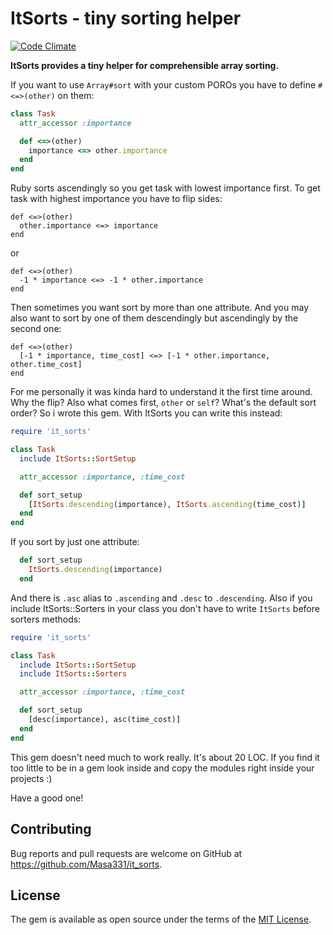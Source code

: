 # ItSorts - tiny sorting helper

[![Code Climate](https://codeclimate.com/github/Masa331/it_sorts/badges/gpa.svg)](https://codeclimate.com/github/Masa331/it_sorts)

**ItSorts provides a tiny helper for comprehensible array sorting.**

If you want to use `Array#sort` with your custom POROs you have to define `#<=>(other)` on them:

```ruby
class Task
  attr_accessor :importance

  def <=>(other)
    importance <=> other.importance
  end
end
```
Ruby sorts ascendingly so you get task with lowest importance first. To get task with highest importance you have to flip sides:
```
def <=>(other)
  other.importance <=> importance
end
```
or
```
def <=>(other)
  -1 * importance <=> -1 * other.importance
end
```
Then sometimes you want sort by more than one attribute. And you may also want to sort by one of them descendingly but ascendingly by the second one:
```
def <=>(other)
  [-1 * importance, time_cost] <=> [-1 * other.importance, other.time_cost]
end
```

For me personally it was kinda hard to understand it the first time around. Why the flip? Also what comes first, `other` or `self`? What's the default sort order? So i wrote this gem. With ItSorts you can write this instead:

```ruby
require 'it_sorts'

class Task
  include ItSorts::SortSetup

  attr_accessor :importance, :time_cost

  def sort_setup
    [ItSorts.descending(importance), ItSorts.ascending(time_cost)]
  end
end
```
If you sort by just one attribute:
```ruby
  def sort_setup
    ItSorts.descending(importance)
  end
```

And there is `.asc` alias to `.ascending` and `.desc` to `.descending`. Also if you include ItSorts::Sorters in your class you don't have to write `ItSorts` before sorters methods:
```ruby
require 'it_sorts'

class Task
  include ItSorts::SortSetup
  include ItSorts::Sorters

  attr_accessor :importance, :time_cost

  def sort_setup
    [desc(importance), asc(time_cost)]
  end
end
```

This gem doesn't need much to work really. It's about 20 LOC. If you find it too little to be in a gem look inside and copy the modules right inside your projects :)

Have a good one!

## Contributing

Bug reports and pull requests are welcome on GitHub at https://github.com/Masa331/it_sorts.

## License

The gem is available as open source under the terms of the [MIT License](http://opensource.org/licenses/MIT).
